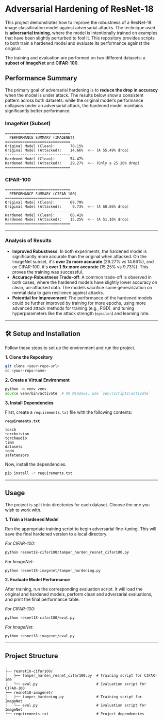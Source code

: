 # Adversarial Hardening of ResNet-18

This project demonstrates how to improve the robustness of a ResNet-18 image classification model against adversarial attacks. The technique used is **adversarial training**, where the model is intentionally trained on examples that have been slightly perturbed to fool it. This repository provides scripts to both train a hardened model and evaluate its performance against the original.

The training and evaluation are performed on two different datasets: a **subset of ImageNet** and **CIFAR-100**.

## Performance Summary

The primary goal of adversarial hardening is to **reduce the drop in accuracy** when the model is under attack. The results below show a consistent pattern across both datasets: while the original model's performance collapses under an adversarial attack, the hardened model maintains significantly better performance.

### ImageNet (Subset)

```
==============================
  PERFORMANCE SUMMARY (IMAGENET)
==============================
Original Model (Clean):       70.15%
Original Model (Attacked):    14.66%  <-- (A 55.49% drop)
------------------------------
Hardened Model (Clean):       54.47%
Hardened Model (Attacked):    29.27%  <-- (Only a 25.20% drop)
==============================
```

### CIFAR-100

```
==============================
  PERFORMANCE SUMMARY (CIFAR-100)
==============================
Original Model (Clean):       69.79%
Original Model (Attacked):     9.73%  <-- (A 60.06% drop)
------------------------------
Hardened Model (Clean):       66.41%
Hardened Model (Attacked):    15.25%  <-- (A 51.16% drop)
==============================
```

-----

### Analysis of Results

  * **Improved Robustness**: In both experiments, the hardened model is significantly more accurate than the original when attacked. On the ImageNet subset, it's **over 2x more accurate** (29.27% vs 14.66%), and on CIFAR-100, it's **over 1.5x more accurate** (15.25% vs 9.73%). This proves the training was successful.
  * **Accuracy-Robustness Trade-off**: A common trade-off is observed in both cases, where the hardened models have slightly lower accuracy on clean, un-attacked data. The models sacrifice some generalization on normal data to gain resilience against attacks.
  * **Potential for Improvement**: The performance of the hardened models could be further improved by training for more epochs, using more advanced attack methods for training (e.g., PGD), and tuning hyperparameters like the attack strength (`epsilon`) and learning rate.

-----

## 🛠️ Setup and Installation

Follow these steps to set up the environment and run the project.

**1. Clone the Repository**

```bash
git clone <your-repo-url>
cd <your-repo-name>
```

**2. Create a Virtual Environment**

```bash
python -m venv venv
source venv/bin/activate  # On Windows, use `venv\Scripts\activate`
```

**3. Install Dependencies**

First, create a `requirements.txt` file with the following contents:

**`requirements.txt`**

```
torch
torchvision
torchaudio
timm
datasets
tqdm
safetensors
```

Now, install the dependencies.

```bash
pip install -r requirements.txt
```

-----

## Usage

The project is split into directories for each dataset. Choose the one you wish to work with.

**1. Train a Hardened Model**

Run the appropriate training script to begin adversarial fine-tuning. This will save the final hardened version to a local directory.

*For CIFAR-100:*

```bash
python resnet18-cifar100/tamper_harden_resnet_cifar100.py
```

*For ImageNet:*

```bash
python resnet18-imagenet/tamper_hardening.py
```

**2. Evaluate Model Performance**

After training, run the corresponding evaluation script. It will load the original and hardened models, perform clean and adversarial evaluations, and print the final performance table.

*For CIFAR-100:*

```bash
python resnet18-cifar100/eval.py
```

*For ImageNet:*

```bash
python resnet18-imagenet/eval.py
```

-----

## Project Structure

```
.
├── resnet18-cifar100/
│   ├── tamper_harden_resnet_cifar100.py  # Training script for CIFAR-100
│   └── eval.py                           # Evaluation script for CIFAR-100
├── resnet18-imagenet/
│   ├── tamper_hardening.py               # Training script for ImageNet
│   └── eval.py                           # Evaluation script for ImageNet
└── requirements.txt                      # Project dependencies
```